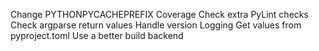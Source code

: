 Change PYTHONPYCACHEPREFIX
Coverage
Check extra PyLint checks
Check argparse return values
Handle version
Logging
Get values from pyproject.toml
Use a better build backend